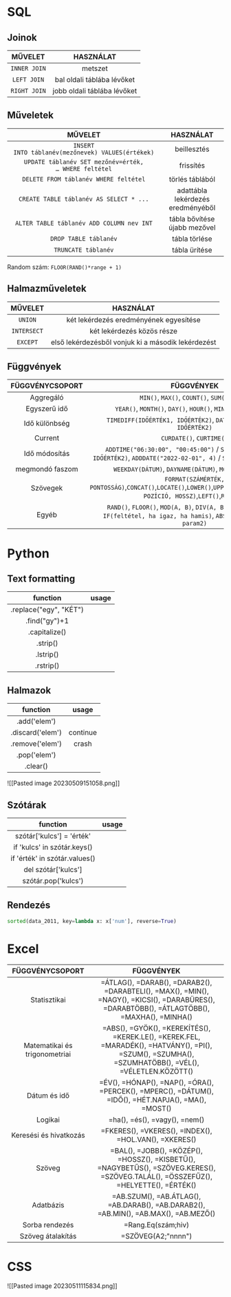 # SQL
## Joinok
|MŰVELET|HASZNÁLAT|
|:-:|:-:|
|`INNER JOIN`|metszet|
|`LEFT JOIN`|bal oldali táblába lévőket|
|`RIGHT JOIN`|jobb oldali táblába lévőket|
## Műveletek
|MŰVELET|HASZNÁLAT|
|:-:|:-:|
|`INSERT INTO táblanév(mezőnevek) VALUES(értékek)`| beillesztés|
|`UPDATE táblanév SET mezőnév=érték, … WHERE feltétel`|frissítés|
|`DELETE FROM táblanév WHERE feltétel`|törlés táblából|
|`CREATE TABLE táblanév AS SELECT * ...`|adattábla lekérdezés eredményéből |
|`ALTER TABLE táblanév ADD COLUMN nev INT`|tábla bővítése újabb mezővel|
|`DROP TABLE táblanév`|tábla törlése|
|`TRUNCATE táblanév`| tábla ürítése|
Random szám: `FLOOR(RAND()*range + 1)`
## Halmazműveletek
|MŰVELET|HASZNÁLAT|
|:-:|:-:|
|`UNION`|két lekérdezés eredményének egyesítése|
|`INTERSECT`|két lekérdezés közös része|
|`EXCEPT`|első lekérdezésből vonjuk ki a második lekérdezést|
## Függvények
|FÜGGVÉNYCSOPORT|FÜGGVÉNYEK|
|:-:|:-:|
|Aggregáló|`MIN()`, `MAX()`, `COUNT()`, `SUM()`, `AVG()`|
|Egyszerű idő|`YEAR()`, `MONTH()`, `DAY()`, `HOUR()`, `MINUTE()`, `SECOND()`|
|Idő különbség|`TIMEDIFF(IDŐÉRTÉK1, IDŐÉRTÉK2)`, `DATEDIFF(IDŐÉRTÉK1, IDŐÉRTÉK2)`
|Current|`CURDATE()`, `CURTIME()`| 
|Idő módosítás|`ADDTIME("06:30:00", "00:45:00")` / `SUBTIME(IDŐÉRTÉK1, IDŐÉRTÉK2)`, `ADDDATE("2022-02-01", 4)` / `SUBDATE(DÁTUM, ÉRTÉK)`|
| megmondó faszom |`WEEKDAY(DÁTUM)`, `DAYNAME(DÁTUM)`, `MONTHNAME(DÁTUM)`|
|Szövegek|`FORMAT(SZÁMÉRTÉK, PONTOSSÁG)`,`CONCAT()`,`LOCATE()`,`LOWER()`,`UPPER()`,`SUBSTRING(SZÖVEG, POZÍCIÓ, HOSSZ)`,`LEFT()`,`RIGHT()`|
|Egyéb|`RAND()`, `FLOOR()`, `MOD(A, B)`, `DIV(A, B)`, `CEIL()`, `ROUND()`, `IF(feltétel, ha igaz, ha hamis)`, `ABS()`, `IFNULL(param1, param2)`|

# Python
## Text formatting
|function|usage|
|:-:|:-:|
|.replace("egy", "KÉT")||
|.find("gy")+1||
|.capitalize()||
|.strip()||
|.lstrip()||
|.rstrip()||
## Halmazok
|function|usage|
|:-:|:-:|
|.add('elem')||
|.discard('elem')|continue|
|.remove('elem')|crash|
|.pop('elem')||
|.clear()||
![[Pasted image 20230509151058.png]]
## Szótárak
|function|usage|
|:-:|:-:|
| szótár['kulcs'] = 'érték'||
|if 'kulcs' in szótár.keys()||
|if 'érték' in szótár.values()||
|del szótár['kulcs']||
|szótár.pop('kulcs')||
## Rendezés
```python
sorted(data_2011, key=lambda x: x['num'], reverse=True)
```

# Excel
|FÜGGVÉNYCSOPORT|FÜGGVÉNYEK|
|:-:|:-:|
|Statisztikai|=ÁTLAG(), =DARAB(), =DARAB2(), =DARABTELI(), =MAX(), =MIN(), =NAGY(), =KICSI(), =DARABÜRES(), =DARABTÖBB(), =ÁTLAGTÖBB(), =MAXHA(), =MINHA()
|Matematikai és trigonometriai|=ABS(), =GYÖK(), =KEREKÍTÉS(), =KEREK.LE(), =KEREK.FEL, =MARADÉK(), =HATVÁNY(), =PI(), =SZUM(), =SZUMHA(), =SZUMHATÖBB(), =VÉL(), =VÉLETLEN.KÖZÖTT()
|Dátum és idő|=ÉV(), =HÓNAP(), =NAP(), =ÓRA(), =PERCEK(), =MPERC(), =DÁTUM(), =IDŐ(), =HÉT.NAPJA(), =MA(), =MOST()
|Logikai|=ha(), =és(), =vagy(), =nem()
|Keresési és hivatkozás|=FKERES(), =VKERES(), =INDEX(), =HOL.VAN(), =XKERES()
|Szöveg|=BAL(), =JOBB(), =KÖZÉP(), =HOSSZ(), =KISBETŰ(), =NAGYBETŰS(), =SZÖVEG.KERES(), =SZÖVEG.TALÁL(), =ÖSSZEFŰZ(), =HELYETTE(), =ÉRTÉK()
|Adatbázis|=AB.SZUM(), =AB.ÁTLAG(), =AB.DARAB(), =AB.DARAB2(), =AB.MIN(), =AB.MAX(), =AB.MEZŐ()
|Sorba rendezés|=Rang.Eq(szám;hiv)|
|Szöveg átalakítás|=SZÖVEG(A2;"nnnn")|

# CSS
![[Pasted image 20230511115834.png]]